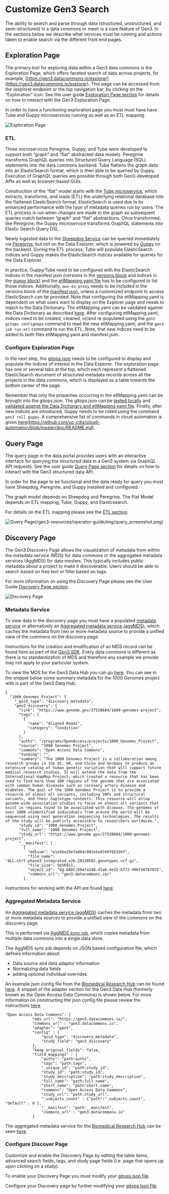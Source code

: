 # Customize Gen3 Search

The ability to search and parse through data (structured, unstructured, and semi-structured) in a data commons or mesh is a core feature of Gen3.  In the sections below we describe what services must be running and actions taken to enable search via the different front end pages.


## Exploration Page

The primary tool for exploring data within a Gen3 data commons is the Exploration Page, which offers faceted search of data across projects, for example, [https://gen3.datacommons.io/explorer](https://gen3.datacommons.io/explorer). This page can be accessed from the /explorer endpoint or the top navigation bar, by clicking on the “Exploration” icon.  See the user guide [Exploration Page section][Exploration Page overview] for details on how to interact with the Gen3 Exploration Page.

In order to have a functioning exploration page you must must have have Tube and Guppy microservices running as well as an ETL mapping.

![Exploration Page][explorer screenshot]





### ETL

Three microservices Peregrine, Guppy, and Tube were developed to support both “graph” and “flat” abstracted data models. Peregrine transforms GraphQL queries into Structured Query Language (SQL) statements into the data commons backend. Tube flattens the graph data into an ElasticSearch format, which is then able to be queried by Guppy. Execution of GraphQL queries are possible through both Gen3-developed APIs as well as browser-based GUIs.

Construction of the “flat” model starts with the [Tube microservice][tube github], which extracts, transforms, and loads (ETL) the underlying relational database into the flattened ElasticSearch format.  ElasticSearch is used due to its enhanced performance with the type of metadata queries run by users.  The ETL process is run when changes are made to the graph so subsequent queries match between “graph” and “flat” abstractions. Once transformed, like Peregrine, the Guppy microservice transforms GraphQL statements into Elastic Search Query DSL.

Newly ingested data to the [Sheepdog Service][sheepdog github] can be queried immediately via [Peregrine][peregrine github], but not on the Data Explorer, which is powered by [Guppy][guppy github] on the backend.  During the ETL process, Tube will populate ElasticSearch indices and Guppy makes the ElasticSearch indices available for queries for the Data Explorer.

In practice, Guppy/Tube need to be configured with the ElasticSearch indices in the manifest.json (versions in the [versions block][manifest.json guppy version] and indices in the [guppy block][guppy configuration]) and the [etlMapping.yaml file][tube instructions] has to be configured to list those indices. Additionally, `aws-es-proxy` needs to be included in the versions block of the [manifest.json][manifest.json aws-es-proxy version], unless a customized endpoint to access ElasticSearch can be provided.
Note that configuring the etlMapping.yaml is dependent on what users want to display on the Explorer page and needs to match to the Data Dictionary. The etlMapping.yaml can be validated against the Data Dictionary as described [here][etlmapping-validation].
After configuring etlMapping.yaml, indices need to be created, cleaned, or/and re-populated using the `gen3 gitops configmaps` command to read the new etlMapping.yaml, and the `gen3 job run etl` command to run the ETL. Note, that new indices need to be added to both files etlMapping.yaml and manifest.json.


### Configure Exploration Page

In the next step, the [gitops.json][portal config instructions] needs to be configured to display and populate the indices of interest in the Data Explorer. The exploration page has one or several tabs at the top, which each represent a flattened ElasticSearch document of structured metadata records across all the projects in the data commons, which is displayed as a table towards the bottom center of the page.

Remember that only the properties occurring in the etlMapping.yaml can be brought into the gitops.json. The gitops.json can be [tested locally][testing portal locally] and [validated against the Data Dictionary and etlMapping.yaml file][gitops.json validation]. Finally, after new indices are introduced, Guppy needs to be rolled using the command `gen3 roll guppy`. A comprehensive list of commands in cloud automation is given [here][cloud automation readme](https://github.com/uc-cdis/cloud-automation/blob/master/doc/README.md).







## Query Page

The query page in the data portal provides users with an interactive interface for querying the structured data in a Gen3 system via GraphQL API requests.  See the user guide [Query Page section][user guide query page] for details on how to interact with the Gen3 structured data API.

In order for the page to be functional and the data ready for query you must have Sheepdog, Peregrine, and Guppy installed and configured.

The graph model depends on Sheepdog and Peregrine. The Flat Model depends on ETL mapping, Tube, Guppy, and Elasticsearch.

For details on the ETL mapping please see the [ETL section](#etl).

![Query Page][query page image](/gen3-resources/operator-guide/img/query_screenshot.png)






## Discovery Page
The Gen3 Discovery Page allows the visualization of metadata from within the metadata service (MDS) for data commons or the aggregated metadata services (AggMDS) for data meshes. This typically includes public metadata about a project to make it discoverable. Users should be able to search based on free text or filter based on tags.

For more information on using the Discovery Page please see the User Guide [Discovery Page section][discovery page overview].

![Discovery Page][discovery page screenshot]

### Metadata Service
To view data in the discovery page you must have a populated [metadata service][mds github] or alternatively an [Aggregated metadata service (aggMDS)][aggmds github], which caches the metadata from two or more metadata source to provide a unified view of the commons on the discovery page.

Instructions for the creation and modification of an MDS record can be found here as part of the [Gen3 SDK][sdk for discovery page].  Every data commons is different as there is no standardization of MDS and therefore any example we provide may not apply to your particular system.  

To view the MDS for the Gen3 Data Hub you can go [here][gen3 data hub mds]. You can see in the snippet below some summary metadata for the 1000 Genomes project with is part of the Gen3 Data Hub:

```
{
  "1000_Genomes_Project": {
    "_guid_type": "discovery_metadata",
    "gen3_discovery": {
      "link": "https://www.genome.gov/27528684/1000-genomes-project",
      "tags": [
        {
          "name": "Aligned Reads",
          "category": "Condition"
        }
      ],
      "authz": "/programs/OpenAccess/projects/1000_Genomes_Project",
      "source": "1000 Genomes Project",
      "commons": "Open Access Data Commons",
      "funding": "",
      "summary": "The 1000 Genomes Project is a collaboration among research groups in the US, UK, and China and Germany to produce an extensive catalog of human genetic variation that will support future medical research studies. It will extend the data from the International HapMap Project, which created a resource that has been used to find more than 100 regions of the genome that are associated with common human diseases such as coronary artery disease and diabetes. The goal of the 1000 Genomes Project is to provide a resource of almost all variants, including SNPs and structural variants, and their haplotype contexts. This resource will allow genome-wide association studies to focus on almost all variants that exist in regions found to be associated with disease. The genomes of over 1000 unidentified individuals from around the world will be sequenced using next generation sequencing technologies. The results of the study will be publicly accessible to researchers worldwide.",
      "study_id": "1000_Genomes_Project",
      "full_name": "1000 Genomes Project",
      "study_url": "https://www.genome.gov/27528684/1000-genomes-project",
      "__manifest": [
        {
          "md5sum": "e1e56e29efad64c002e5e9749f85350f",
          "file_name": "ALL.chrY.phase3_integrated_v2b.20130502.genotypes.vcf.gz",
          "file_size": 5656911,
          "object_id": "dg.OADC/60afa140-d2ab-4e32-bf73-40bf48787655",
          "commons_url": "gen3.datacommons.io/"
        },
```

Instructions for working with the API are found [here][mds api].



### Aggregated Metadata Service
An [Aggregated metadata service (aggMDS)][aggmds github] caches the metadata from two or more metadata sources to provide a unified view of the commons on the discovery page.

This is performed via [AggMDS sync job][aggmds sync], which copies metadata from multiple data commons into a single data store.

The AggMDS sync job depends on JSON based configuration file, which defines information about:

* Data source and data adaptor information
* Normalizing data fields
* adding optional individual overrides

An example json config file from the [Biomedical Research Hub][BRH] can be found [here][BRH aggregated_config.json].  A snippet of the adapter section for the Gen3 Data Hub (formerly known as the Open Access Data Commons) is shown below.  For more information on constructing the json config file please review the instructions [here][aggregated_config.json instructions].

```
"Open Access Data Commons": {
			"mds_url": "https://gen3.datacommons.io/",
			"commons_url" : "gen3.datacommons.io",
			"adapter": "gen3",
			"config" : {
				"guid_type": "discovery_metadata",
				"study_field": "gen3_discovery"
			},
			"keep_original_fields": false,
			"field_mappings" : {
				"authz": "path:authz",
				"tags": "path:tags",
				"_unique_id": "path:study_id",
				"study_id": "path:study_id",
				"study_description": "path:study_description",
				"full_name": "path:full_name",
				"short_name": "path:short_name",
				"commons": "Open Access Data Commons",
				"study_url": "path:study_url",
				"_subjects_count" : {"path":"_subjects_count", "default" : 0 },
				"__manifest": "path:__manifest",
				"commons_url" : "gen3.datacommons.io"
			}
```

The aggregated metadata service for the [Biomedical Research Hub][BrH] can be seen [here][brh aggmds].

### Configure Discover Page

Customize and enable the Discovery Page by editing the table items, advanced search fields, tags, and study page fields (i.e. page that opens up upon clicking on a study).

To enable your Discovery Page you must modify your [gitops.json file][gitops enable discovery].

Configure your Discovery page by further modifying your [gitops.json file][gitops modify discovery].







<!-- Exploration Page -->
[Exploration Page overview]: /gen3-resources/user-guide/search/#exploration-page
[explorer screenshot]: /gen3-resources/operator-guide/img/explorer_screenshot.png
[tube github]: https://github.com/uc-cdis/tube
[sheepdog github]: https://github.com/uc-cdis/sheepdog
[peregrine github]: https://github.com/uc-cdis/peregrine
[guppy github]: https://github.com/uc-cdis/guppy
[manifest.json guppy version]: https://github.com/uc-cdis/cdis-manifest/blob/6bc0dc84bec2af7d7971d2a4342319b225728969/gen3.datacommons.io/manifest.json#L23
[guppy configuration]: https://github.com/uc-cdis/guppy#configurations
[tube instructions]: https://github.com/uc-cdis/tube/blob/master/docs/configuration_file.md
[manifest.json aws-es-proxy version]: https://github.com/uc-cdis/cdis-manifest/blob/ad85ef9a74d07fadf28c7d176c8aaa5efae4ecab/gen3.datacommons.io/manifest.json#L11
[etlmapping-validation]: https://github.com/uc-cdis/gen3utils#etlmappingyaml-validation
[portal config instructions]: https://github.com/uc-cdis/data-portal/blob/master/docs/portal_config.md
[testing portal locally]: https://github.com/uc-cdis/data-portal#local-development-and-devhtml
[gitops.json validation]: https://github.com/uc-cdis/gen3utils#portal-configuration-gitopsjson-validation
[cloud automation readme]: https://github.com/uc-cdis/cloud-automation/blob/master/doc/README.md

<!-- Query Page -->
[user guide query page]: /gen3-resources/user-guide/search/#query-page
[query page image]: /gen3-resources/operator-guide/img/query_screenshot.png

<!-- Discovery Page -->
[discovery page overview]: /gen3-resources/user-guide/portal/#discovery-page
[discovery page screenshot]: /gen3-resources/operator-guide/img/discovery_screenshot.png
[mds github]: https://github.com/uc-cdis/metadata-service
[aggmds github]: https://github.com/uc-cdis/agg-metadata
[sdk for discovery page]: https://github.com/uc-cdis/gen3sdk-python/blob/master/gen3/cli/discovery.py
[gen3 data hub mds]: https://gen3.datacommons.io/mds/metadata?data=True&_guid_type=discovery_metadata
[mds api]: https://petstore.swagger.io/?url=https://raw.githubusercontent.com/uc-cdis/metadata-service/master/docs/openapi.yaml
[aggmds sync]: https://github.com/uc-cdis/cloud-automation/blob/master/kube/services/jobs/metadata-aggregate-sync-job.yaml
[BRH]: https://brh.data-commons.org/
[BRH aggregated_config.json]: https://github.com/uc-cdis/cdis-manifest/blob/master/brh.data-commons.org/metadata/aggregate_config.json
[aggregated_config.json instructions]: https://github.com/uc-cdis/metadata-service/blob/master/docs/config_agg_mds.md
[brh aggmds]: https://brh.data-commons.org/mds/aggregate/metadata?data=True&limit=2000&offset=0
[gitops enable discovery]: https://github.com/uc-cdis/cdis-manifest/blob/551f0963e60f6000ae8b9987592495406a031c81/gen3.datacommons.io/portal/gitops.json#L173
[gitops modify discovery]: https://github.com/uc-cdis/cdis-manifest/blob/551f0963e60f6000ae8b9987592495406a031c81/gen3.datacommons.io/portal/gitops.json#L175-L297

